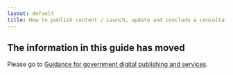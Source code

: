 ```yaml
---
layout: default
title: How to publish content / Launch, update and conclude a consultation
---
```


## The information in this guide has moved

Please go to [Guidance for government digital publishing and services](https://www.gov.uk/government-digital-guidance/content-publishing).


